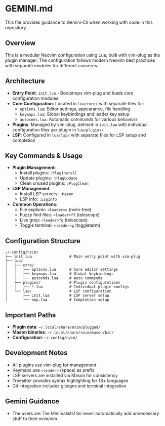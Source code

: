 # GEMINI.md

This file provides guidance to Gemini-Cli when working with code in this repository.

## Overview
This is a modular Neovim configuration using Lua, built with vim-plug as the plugin manager. The configuration follows modern Neovim best practices with separate modules for different concerns.

## Architecture
- **Entry Point**: `init.lua` - Bootstraps vim-plug and loads core configuration modules
- **Core Configuration**: Located in `lua/core/` with separate files for:
  - `options.lua`: Editor settings, appearance, file handling
  - `keymaps.lua`: Global keybindings and leader key setup
  - `autocmds.lua`: Automatic commands for various behaviors
- **Plugins**: Managed by vim-plug, defined in `init.lua` with individual configuration files per plugin in `lua/plugins/`
- **LSP**: Configured in `lua/lsp/` with separate files for LSP setup and completion

## Key Commands & Usage
- **Plugin Management**:
  - Install plugins: `:PlugInstall`
  - Update plugins: `:PlugUpdate`
  - Clean unused plugins: `:PlugClean`
- **LSP Management**:
  - Install LSP servers: `:Mason`
  - LSP info: `:LspInfo`
- **Common Operations**:
  - File explorer: `<leader>e` (nvim-tree)
  - Fuzzy find files: `<leader>ff` (telescope)
  - Live grep: `<leader>fg` (telescope)
  - Toggle terminal: `<leader>g` (toggleterm)

## Configuration Structure
```
~/.config/nvim/
├── init.lua                 # Main entry point with vim-plug
├── lua/
│   ├── core/
│   │   ├── options.lua      # Core editor settings
│   │   ├── keymaps.lua      # Global keybindings
│   │   └── autocmds.lua     # Auto commands
│   ├── plugins/             # Plugin configurations
│   │   ├── *.lua            # Individual plugin configs
│   └── lsp/                 # LSP configuration
│       ├── init.lua         # LSP server setup
│       └── cmp.lua          # Completion setup
```

## Important Paths
- **Plugin data**: `~/.local/share/nvim/plugged/`
- **Mason binaries**: `~/.local/share/nvim/mason/bin/`
- **Configuration**: `~/.config/nvim/`

## Development Notes
- All plugins use vim-plug for management
- Keymaps use `<leader>` (space) as prefix
- LSP servers are installed via Mason for consistency
- Treesitter provides syntax highlighting for 18+ languages
- Git integration includes gitsigns and terminal integration

## Gemini Guidance
- The users are The Minimalists! So never automatically add unnecessary stuff to their nvim/vim

